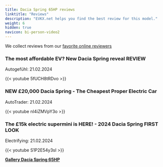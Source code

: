 ```yaml
---
title: Dacia Spring 65HP reviews
linktitle: "Reviews"
description: "EVKX.net helps you find the best review for this model."
weight: 6
hidden: true
navicon: bi-person-video2
---
```

We collect reviews from our [favorite online reviewers](../../../../../guides/evreviewers/)

<div class="container text-center shadow p-2 pe-4 mb-5 bg-body-tertiary rounded border">
<h3>The most affordable EV? New Dacia Spring reveal REVIEW</h3>
<p>Autogefühl: 21.02.2024</p>

{{< youtube 5fUCH8tRDvo >}}

</div>
<div class="container text-center shadow p-2 pe-4 mb-5 bg-body-tertiary rounded border">
<h3>NEW £20,000 Dacia Spring - The Cheapest Proper Electric Car</h3>
<p>AutoTrader: 21.02.2024</p>

{{< youtube nI4iZMVpY3o >}}

</div>
<div class="container text-center shadow p-2 pe-4 mb-5 bg-body-tertiary rounded border">
<h3>The £15k electric supermini is HERE! - 2024 Dacia Spring FIRST LOOK</h3>
<p>Electrifying: 21.02.2024</p>

{{< youtube S1P2E54y3sI >}}

</div>
<div class="mt-3 mb-3">
<a href="../gallery/" class="text-decoration-none text-black">
<strong><i class="bi-arrow-left"></i>Gallery  </strong>
</a>
<a href="../" class="text-decoration-none text-black float-end">
<strong>Dacia Spring 65HP <i class="bi-arrow-right"></i></strong>
</a>
</div>
